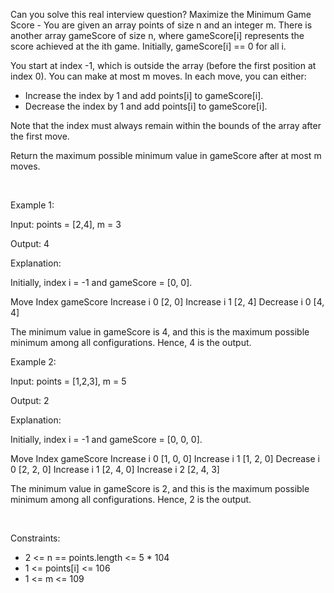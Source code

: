 Can you solve this real interview question? Maximize the Minimum Game Score - You are given an array points of size n and an integer m. There is another array gameScore of size n, where gameScore[i] represents the score achieved at the ith game. Initially, gameScore[i] == 0 for all i.

You start at index -1, which is outside the array (before the first position at index 0). You can make at most m moves. In each move, you can either:

 * Increase the index by 1 and add points[i] to gameScore[i].
 * Decrease the index by 1 and add points[i] to gameScore[i].

Note that the index must always remain within the bounds of the array after the first move.

Return the maximum possible minimum value in gameScore after at most m moves.

 

Example 1:

Input: points = [2,4], m = 3

Output: 4

Explanation:

Initially, index i = -1 and gameScore = [0, 0].

Move Index gameScore Increase i 0 [2, 0] Increase i 1 [2, 4] Decrease i 0 [4, 4]

The minimum value in gameScore is 4, and this is the maximum possible minimum among all configurations. Hence, 4 is the output.

Example 2:

Input: points = [1,2,3], m = 5

Output: 2

Explanation:

Initially, index i = -1 and gameScore = [0, 0, 0].

Move Index gameScore Increase i 0 [1, 0, 0] Increase i 1 [1, 2, 0] Decrease i 0 [2, 2, 0] Increase i 1 [2, 4, 0] Increase i 2 [2, 4, 3]

The minimum value in gameScore is 2, and this is the maximum possible minimum among all configurations. Hence, 2 is the output.

 

Constraints:

 * 2 <= n == points.length <= 5 * 104
 * 1 <= points[i] <= 106
 * 1 <= m <= 109